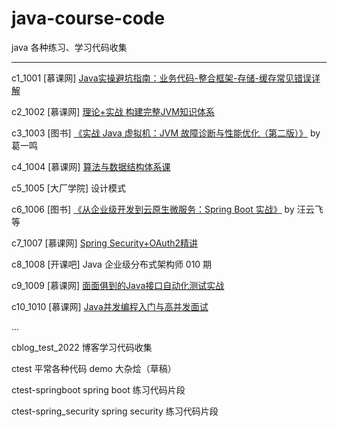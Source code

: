 # java-course-code
java 各种练习、学习代码收集

----

c1_1001     [慕课网] [Java实操避坑指南：业务代码-整合框架-存储-缓存常见错误详解](https://coding.imooc.com/class/460.html)


c2_1002     [慕课网] [理论+实战 构建完整JVM知识体系](https://coding.imooc.com/class/429.html)



c3_1003     [图书] [《实战 Java 虚拟机：JVM 故障诊断与性能优化（第二版）》](https://book.douban.com/subject/34441840/) by 葛一鸣



c4_1004     [慕课网] [算法与数据结构体系课](https://class.imooc.com/sale/datastructure)



c5_1005     [大厂学院] 设计模式



c6_1006     [图书] [《从企业级开发到云原生微服务：Spring Boot 实战》](https://book.douban.com/subject/34894577/)  by 汪云飞 等



c7_1007     [慕课网] [Spring Security+OAuth2精讲](https://coding.imooc.com/class/455.html)



c8_1008     [开课吧] Java 企业级分布式架构师 010 期



c9_1009     [慕课网] [面面俱到的Java接口自动化测试实战](https://coding.imooc.com/class/204.html)



c10_1010    [慕课网] [Java并发编程入门与高并发面试](https://coding.imooc.com/class/195.html)


...

cblog_test_2022 博客学习代码收集

ctest   平常各种代码 demo 大杂烩（草稿）

ctest-springboot spring boot 练习代码片段

ctest-spring_security spring security 练习代码片段



